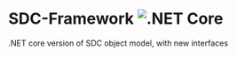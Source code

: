 # SDC-Framework  ![.NET Core](https://github.com/IHE-SDC-WG/SDC-Framework/workflows/.NET%20Core/badge.svg)
.NET core version of SDC object model, with new interfaces

